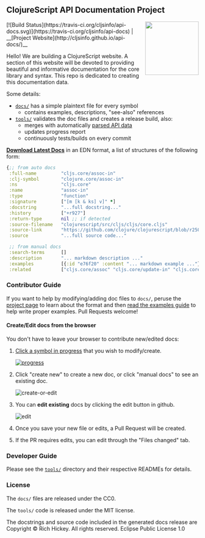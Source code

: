 ## ClojureScript API Documentation Project
<img align="right" width="140" src="https://raw.githubusercontent.com/cljsinfo/cljs.info/master/00-scrap/cljs_logo_v10-01.png">
[![Build Status](https://travis-ci.org/cljsinfo/api-docs.svg)](https://travis-ci.org/cljsinfo/api-docs) | __[Project Website](http://cljsinfo.github.io/api-docs/)__

Hello! We are building a ClojureScript website. A section of this website will be devoted to providing beautiful and informative documentation for the core library and syntax.
This repo is dedicated to creating this documentation data.

Some details:

- [`docs/`](docs) has a simple plaintext file for every symbol
  - contains examples, descriptions, "see-also" references
- [`tools/`](tools) validates the doc files and creates a release build, also:
  - merges with automatically [parsed API data](https://github.com/cljsinfo/api-docs-generator)
  - updates progress report
  - continuously tests/builds on every commit

__[Download Latest Docs](https://github.com/cljsinfo/api-docs/releases/download/docs-release/cljsdocs-full.edn)__ in an EDN format, a list of structures of the following form:

```clj
{;; from auto docs
 :full-name         "cljs.core/assoc-in"
 :clj-symbol        "clojure.core/assoc-in"
 :ns                "cljs.core"
 :name              "assoc-in"
 :type              "function"
 :signature         ["[m [k & ks] v]" *]
 :docstring         "...full docstring..."
 :history           ["+r927"]
 :return-type       nil ;; if detected
 :source-filename   "clojurescript/src/cljs/cljs/core.cljs"
 :source-link       "https://github.com/clojure/clojurescript/blob/r2505/src/cljs/cljs/core.cljs#L4018-L4025"
 :source            "...full source code..."

 ;; from manual docs
 :search-terms      []
 :description       "... markdown description ..."
 :examples          [{:id "e76f20" :content "... markdown example ..."} *]
 :related           ["cljs.core/assoc" "cljs.core/update-in" "cljs.core/get-in"]}
```

### Contributor Guide

If you want to help by modifying/adding doc files to `docs/`, peruse the
[project page](http://cljsinfo.github.io/api-docs) to learn about the format
and then [read the examples guide](https://github.com/cljsinfo/api-docs/wiki/Examples-Guide)
to help write proper examples.  Pull Requests welcome!

#### Create/Edit docs from the browser

You don't have to leave your browser to contribute new/edited docs:

1. [Click a symbol in progress](http://cljsinfo.github.io/api-docs/#progress) that you wish to modify/create.

    [![progress](http://i.imgur.com/rhhPfkA.png)](http://cljsinfo.github.io/api-docs/#progress)

1. Click "create new" to create a new doc, or click "manual docs" to see an existing doc.

    ![create-or-edit](http://i.imgur.com/WRp8UCO.png)

1. You can __edit existing__ docs by clicking the edit button in github.

    ![edit](http://i.imgur.com/KbVEpiu.png)

1. Once you save your new file or edits, a Pull Request will be created.
1. If the PR requires edits, you can edit through the "Files changed" tab.

### Developer Guide

Please see the [`tools/`](tools) directory and their respective READMEs for details.

### License

The `docs/` files are released under the CC0.

The `tools/` code is released under the MIT license.

The docstrings and source code included in the generated docs release are
Copyright © Rich Hickey. All rights reserved. Eclipse Public License 1.0
